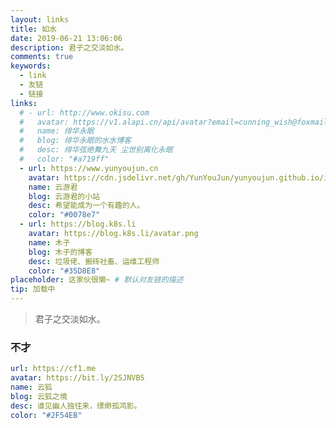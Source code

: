 ```yaml
---
layout: links
title: 如水
date: 2019-06-21 13:06:06
description: 君子之交淡如水。
comments: true
keywords: 
  - link
  - 友链
  - 链接
links:
  # - url: http://www.okisu.com
  #   avatar: https://v1.alapi.cn/api/avatar?email=cunning_wish@foxmail.com&size=250
  #   name: 绯华永眠
  #   blog: 绯华永眠的水水博客
  #   desc: 绯华弦绝舞九天 尘世别离化永眠
  #   color: "#a719ff"
  - url: https://www.yunyoujun.cn
    avatar: https://cdn.jsdelivr.net/gh/YunYouJun/yunyoujun.github.io/images/avatar.jpg
    name: 云游君
    blog: 云游君的小站
    desc: 希望能成为一个有趣的人。
    color: "#0078e7"
  - url: https://blog.k8s.li
    avatar: https://blog.k8s.li/avatar.png
    name: 木子
    blog: 木子的博客
    desc: 垃圾佬、搬砖社畜、运维工程师
    color: "#35D8E8"
placeholder: 这家伙很懒~ # 默认对友链的描述
tip: 加载中
---
```


>君子之交淡如水。

### 不才

```yml
url: https://cf1.me
avatar: https://bit.ly/2SJNVB5
name: 云狐
blog: 云狐之境
desc: 谁见幽人独往来，缥缈孤鸿影。
color: "#2F54EB"
```
